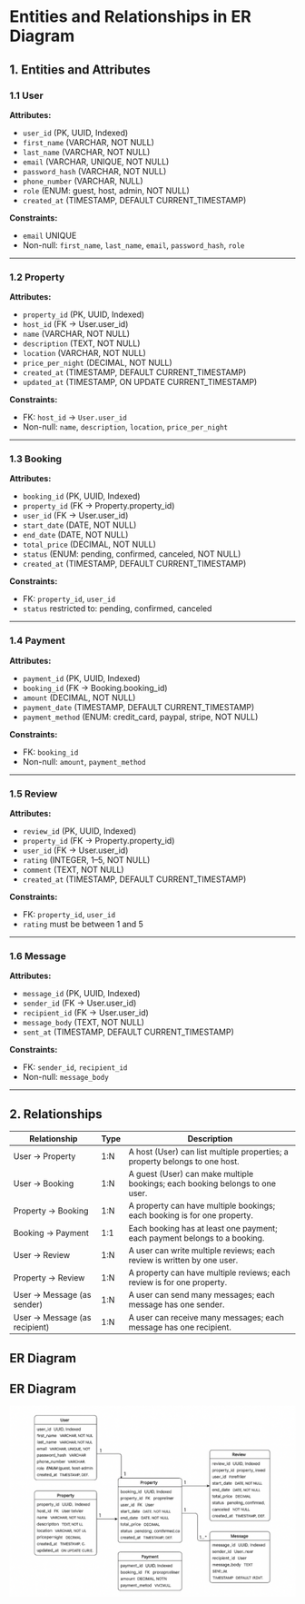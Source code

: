 #  Entities and Relationships in ER Diagram

## 1. Entities and Attributes

### 1.1 User
**Attributes:**
- `user_id` (PK, UUID, Indexed)  
- `first_name` (VARCHAR, NOT NULL)  
- `last_name` (VARCHAR, NOT NULL)  
- `email` (VARCHAR, UNIQUE, NOT NULL)  
- `password_hash` (VARCHAR, NOT NULL)  
- `phone_number` (VARCHAR, NULL)  
- `role` (ENUM: guest, host, admin, NOT NULL)  
- `created_at` (TIMESTAMP, DEFAULT CURRENT_TIMESTAMP)  

**Constraints:**
- `email` UNIQUE  
- Non-null: `first_name`, `last_name`, `email`, `password_hash`, `role`  

---

### 1.2 Property
**Attributes:**
- `property_id` (PK, UUID, Indexed)  
- `host_id` (FK → User.user_id)  
- `name` (VARCHAR, NOT NULL)  
- `description` (TEXT, NOT NULL)  
- `location` (VARCHAR, NOT NULL)  
- `price_per_night` (DECIMAL, NOT NULL)  
- `created_at` (TIMESTAMP, DEFAULT CURRENT_TIMESTAMP)  
- `updated_at` (TIMESTAMP, ON UPDATE CURRENT_TIMESTAMP)  

**Constraints:**
- FK: `host_id` → `User.user_id`  
- Non-null: `name`, `description`, `location`, `price_per_night`  

---

### 1.3 Booking
**Attributes:**
- `booking_id` (PK, UUID, Indexed)  
- `property_id` (FK → Property.property_id)  
- `user_id` (FK → User.user_id)  
- `start_date` (DATE, NOT NULL)  
- `end_date` (DATE, NOT NULL)  
- `total_price` (DECIMAL, NOT NULL)  
- `status` (ENUM: pending, confirmed, canceled, NOT NULL)  
- `created_at` (TIMESTAMP, DEFAULT CURRENT_TIMESTAMP)  

**Constraints:**
- FK: `property_id`, `user_id`  
- `status` restricted to: pending, confirmed, canceled  

---

### 1.4 Payment
**Attributes:**
- `payment_id` (PK, UUID, Indexed)  
- `booking_id` (FK → Booking.booking_id)  
- `amount` (DECIMAL, NOT NULL)  
- `payment_date` (TIMESTAMP, DEFAULT CURRENT_TIMESTAMP)  
- `payment_method` (ENUM: credit_card, paypal, stripe, NOT NULL)  

**Constraints:**
- FK: `booking_id`  
- Non-null: `amount`, `payment_method`  

---

### 1.5 Review
**Attributes:**
- `review_id` (PK, UUID, Indexed)  
- `property_id` (FK → Property.property_id)  
- `user_id` (FK → User.user_id)  
- `rating` (INTEGER, 1–5, NOT NULL)  
- `comment` (TEXT, NOT NULL)  
- `created_at` (TIMESTAMP, DEFAULT CURRENT_TIMESTAMP)  

**Constraints:**
- FK: `property_id`, `user_id`  
- `rating` must be between 1 and 5  

---

### 1.6 Message
**Attributes:**
- `message_id` (PK, UUID, Indexed)  
- `sender_id` (FK → User.user_id)  
- `recipient_id` (FK → User.user_id)  
- `message_body` (TEXT, NOT NULL)  
- `sent_at` (TIMESTAMP, DEFAULT CURRENT_TIMESTAMP)  

**Constraints:**
- FK: `sender_id`, `recipient_id`  
- Non-null: `message_body`  

---

## 2. Relationships

| Relationship                       | Type | Description |
|-----------------------------------|------|-------------|
| User → Property                    | 1:N  | A host (User) can list multiple properties; a property belongs to one host. |
| User → Booking                     | 1:N  | A guest (User) can make multiple bookings; each booking belongs to one user. |
| Property → Booking                 | 1:N  | A property can have multiple bookings; each booking is for one property. |
| Booking → Payment                  | 1:1  | Each booking has at least one payment; each payment belongs to a booking. |
| User → Review                      | 1:N  | A user can write multiple reviews; each review is written by one user. |
| Property → Review                  | 1:N  | A property can have multiple reviews; each review is for one property. |
| User → Message (as sender)         | 1:N  | A user can send many messages; each message has one sender. |
| User → Message (as recipient)      | 1:N  | A user can receive many messages; each message has one recipient. |


## ER Diagram

## ER Diagram

![Airbnb Database ER Diagram](airbnb_erd.png)



